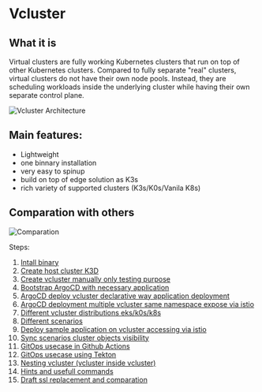 # Vcluster

## What it is
Virtual clusters are fully working Kubernetes clusters that run on top of other Kubernetes clusters. Compared to fully separate "real" clusters, virtual clusters do not have their own node pools. Instead, they are scheduling workloads inside the underlying cluster while having their own separate control plane.

![Vcluster Architecture](https://www.vcluster.com/docs/media/diagrams/vcluster-architecture.svg)


## Main features:

- Lightweight 
- one binnary installation
- very easy to spinup
- build on top of edge solution as K3s
- rich variety of supported clusters (K3s/K0s/Vanila K8s)

## Comparation with others

![Comparation](https://www.vcluster.com/docs/media/vcluster-comparison.png)


Steps:
1. [Intall binary](./doc/INSTALL.md)
2. [Create host cluster K3D](./doc/HOST-CLUSTER.md)
3. [Create vcluster manually only testing purpose](./doc/VIRTUAL-CLUSTER.md)
4. [Bootstrap ArgoCD with necessary application](./doc/ARGOCD-INSTALL.md)
5. [ArgoCD deploy vcluster declarative way application deployment](./doc/ARGO-DEPLOYMENT.md)
6. [ArgoCD deployment multiple vcluster same namespace expose via istio](./doc/ARGOCD-MULTIPLE-VCLUSTER.md)
7. [Different vcluster distributions eks/k0s/k8s](./doc/VARIETY-OF-DISTROS.md)
8. [Different scenarios](./doc/VCLUSTER-SCENARIOS.md)
9.  [Deploy sample application on vcluster accessing via istio](./SAMPLE-APPS-VCLUSTER.md)
10. [Sync scenarios cluster objects visibility](./doc/SYNC-OPTIONS.md)
11. [GitOps usecase in Github Actions](./doc/PIPELINE-EXAMPLE1.md)
12. [GitOps usecase using Tekton](./doc/PIPELINE-EXAMPLE2.md)
13. [Nesting vcluster (vcluster inside vcluster)](./doc/NESTING-VCLUSTER.md)
14. [Hints and usefull commands](./doc/HINTS.md)
15. [Draft ssl replacement and comparation](./doc/CERTIFICATE-REPLACEMENT-ATTEMPT.md)